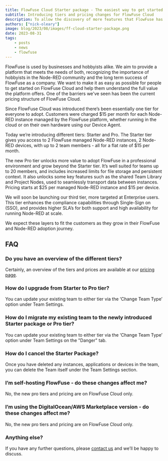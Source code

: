```yaml
---
title: FlowFuse Cloud Starter package - The easiest way to get started with Node-RED
subtitle: Introducing tiers and pricing changes for FlowFuse Cloud
description: To allow the discovery of more features that FlowFuse has to offer FlowFuse is introducing a Starter package
authors: ["nick-oleary"]
image: blog/2023/08/images/ff-cloud-starter-package.png
date: 2023-08-31
tags:
    - posts
    - news
    - flowfuse
---
```


FlowFuse is used by businesses and hobbyists alike. We aim to provide a platform that meets the needs of both, recognizing the importance of hobbyists in the Node-RED community and the long term success of FlowFuse as a company. We want to make it as easy as possible for people to get started on FlowFuse Cloud and help them understand the full value the platform offers. One of the barriers we've seen has been the current pricing structure of FlowFuse Cloud.

<!--more-->

Since FlowFuse Cloud was introduced there’s been essentially one tier for everyone to adopt. Customers were charged $15 per month for each Node-RED instance managed by the FlowFuse platform, whether running in the cloud or on their own hardware using our Device Agent.

Today we’re introducing different tiers: Starter and Pro. The Starter tier gives you access to 2 FlowFuse managed Node-RED instances, 2 Node-RED devices, with up to 2 team members - all for a flat rate of $15 per month.

The new Pro tier unlocks more value to adopt FlowFuse in a professional environment and grow beyond the Starter tier. It’s well suited for teams up to 20 members, and includes increased limits for file storage and persistent context. It also unlocks some key features such as the shared Team Library and Project Nodes, used to seamlessly transport data between instances. Pricing starts at $25 per managed Node-RED instance and $15 per device.

We will soon be launching our third tier, more targeted at Enterprise users. This tier enhances the compliance capabilities through Single-Sign on (SSO), and provides higher SLA’s for both support and high availability for running Node-RED at scale.

We expect these layers to fit the customers as they grow in their FlowFuse and Node-RED adoption journey.

## FAQ

### Do you have an overview of the different tiers?

Certainly, an overview of the tiers and prices are available at our [pricing page](/pricing).

### How do I upgrade from Starter to Pro tier?

You can update your existing team to either tier via the ‘Change Team Type’ option under Team Settings.

### How do I migrate my existing team to the newly introduced Starter package or Pro tier?

You can update your existing team to either tier via the ‘Change Team Type’ option under Team Settings on the "Danger" tab.

### How do I cancel the Starter Package?

Once you have deleted any instances, applications or devices in the team, you can delete the Team itself under the Team Settings section.

### I’m self-hosting FlowFuse - do these changes affect me?

No, the new pro tiers and pricing are on FlowFuse Cloud only.

### I’m using the DigitalOcean/AWS Marketplace version - do these changes affect me?

No, the new pro tiers and pricing are on FlowFuse Cloud only.

### Anything else?

If you have any further questions, please [contact us](/contact-us/) and we’ll be happy to discuss.
